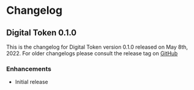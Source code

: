 # Changelog

## Digital Token 0.1.0

This is the changelog for Digital Token version 0.1.0 released on May 8th, 2022.  For older changelogs please consult the release tag on [GitHub](https://github.com/kipcole9/digital_token/tags)

### Enhancements

* Initial release
